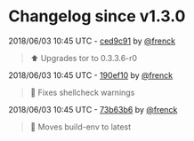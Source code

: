 # Changelog since v1.3.0

2018/06/03 10:45 UTC - [ced9c91](https://github.com/hassio-addons/addon-tor/commit/ced9c91805ecba8fab722c560e633f592c6ab321) by [@frenck](https://github.com/frenck)
> :arrow_up: Upgrades tor to 0.3.3.6-r0 

2018/06/03 10:45 UTC - [190ef10](https://github.com/hassio-addons/addon-tor/commit/190ef107bc1819df0720f510c7e4dc042c757015) by [@frenck](https://github.com/frenck)
> :shirt: Fixes shellcheck warnings 

2018/06/03 10:45 UTC - [73b63b6](https://github.com/hassio-addons/addon-tor/commit/73b63b6280a14b5b53502c831bee859f1ca617a8) by [@frenck](https://github.com/frenck)
> :rocket: Moves build-env to latest 

